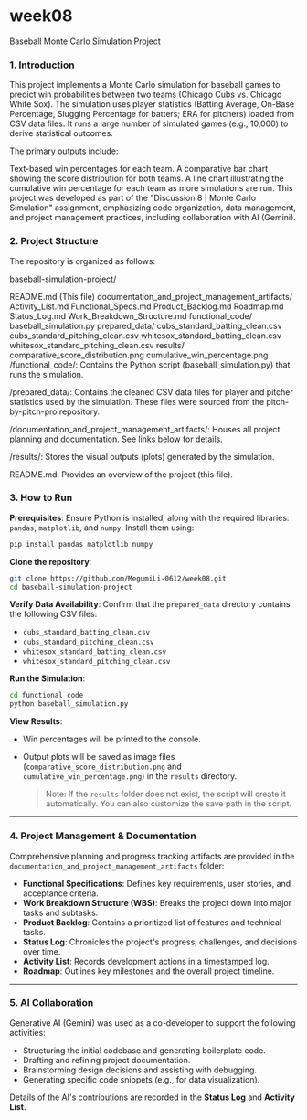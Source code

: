 # week08
Baseball Monte Carlo Simulation Project
### 1. Introduction
This project implements a Monte Carlo simulation for baseball games to predict win probabilities between two teams (Chicago Cubs vs. Chicago White Sox). The simulation uses player statistics (Batting Average, On-Base Percentage, Slugging Percentage for batters; ERA for pitchers) loaded from CSV data files. It runs a large number of simulated games (e.g., 10,000) to derive statistical outcomes.

The primary outputs include:

Text-based win percentages for each team.
A comparative bar chart showing the score distribution for both teams.
A line chart illustrating the cumulative win percentage for each team as more simulations are run.
This project was developed as part of the "Discussion 8 | Monte Carlo Simulation" assignment, emphasizing code organization, data management, and project management practices, including collaboration with AI (Gemini).
### 2. Project Structure
The repository is organized as follows:

baseball-simulation-project/

README.md (This file)
documentation_and_project_management_artifacts/
Activity_List.md
Functional_Specs.md
Product_Backlog.md
Roadmap.md
Status_Log.md
Work_Breakdown_Structure.md
functional_code/
baseball_simulation.py
prepared_data/
cubs_standard_batting_clean.csv
cubs_standard_pitching_clean.csv
whitesox_standard_batting_clean.csv
whitesox_standard_pitching_clean.csv
results/
comparative_score_distribution.png
cumulative_win_percentage.png
/functional_code/: Contains the Python script (baseball_simulation.py) that runs the simulation.

/prepared_data/: Contains the cleaned CSV data files for player and pitcher statistics used by the simulation. These files were sourced from the pitch-by-pitch-pro repository.

/documentation_and_project_management_artifacts/: Houses all project planning and documentation. See links below for details.

/results/: Stores the visual outputs (plots) generated by the simulation.

README.md: Provides an overview of the project (this file).

### 3. How to Run

**Prerequisites**:
Ensure Python is installed, along with the required libraries: `pandas`, `matplotlib`, and `numpy`. Install them using:

```bash
pip install pandas matplotlib numpy
```

**Clone the repository**:

```bash
git clone https://github.com/MegumiLi-0612/week08.git
cd baseball-simulation-project
```

**Verify Data Availability**:
Confirm that the `prepared_data` directory contains the following CSV files:

* `cubs_standard_batting_clean.csv`
* `cubs_standard_pitching_clean.csv`
* `whitesox_standard_batting_clean.csv`
* `whitesox_standard_pitching_clean.csv`

**Run the Simulation**:

```bash
cd functional_code
python baseball_simulation.py
```

**View Results**:

* Win percentages will be printed to the console.
* Output plots will be saved as image files (`comparative_score_distribution.png` and `cumulative_win_percentage.png`) in the `results` directory.

  > Note: If the `results` folder does not exist, the script will create it automatically. You can also customize the save path in the script.

---

### 4. Project Management & Documentation

Comprehensive planning and progress tracking artifacts are provided in the `documentation_and_project_management_artifacts` folder:

* **Functional Specifications**: Defines key requirements, user stories, and acceptance criteria.
* **Work Breakdown Structure (WBS)**: Breaks the project down into major tasks and subtasks.
* **Product Backlog**: Contains a prioritized list of features and technical tasks.
* **Status Log**: Chronicles the project's progress, challenges, and decisions over time.
* **Activity List**: Records development actions in a timestamped log.
* **Roadmap**: Outlines key milestones and the overall project timeline.

---

### 5. AI Collaboration

Generative AI (Gemini) was used as a co-developer to support the following activities:

* Structuring the initial codebase and generating boilerplate code.
* Drafting and refining project documentation.
* Brainstorming design decisions and assisting with debugging.
* Generating specific code snippets (e.g., for data visualization).

Details of the AI's contributions are recorded in the **Status Log** and **Activity List**.

